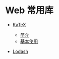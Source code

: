 # Web 常用库

* [KaTeX](KaTeX/README.md)
  + [简介](KaTeX/简介.md)
  + [基本使用](KaTeX/基本使用.md)

* [Lodash](Lodash/README.md)
